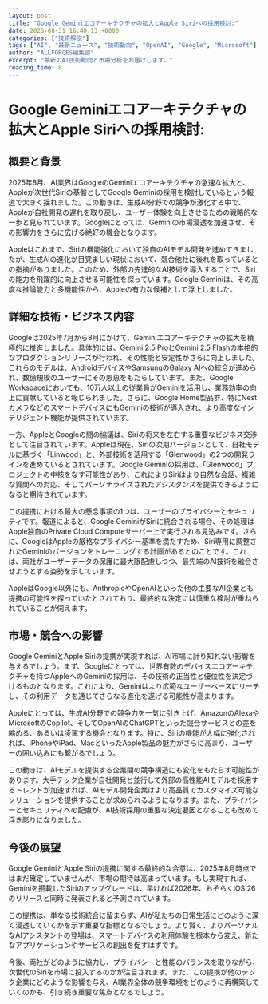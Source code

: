 ```yaml
---
layout: post
title: "Google Geminiエコアーキテクチャの拡大とApple Siriへの採用検討:"
date: 2025-08-31 16:40:13 +0000
categories: ["技術解説"]
tags: ["AI", "最新ニュース", "技術動向", "OpenAI", "Google", "Microsoft"]
author: "ALLFORCES編集部"
excerpt: "最新のAI技術動向と市場分析をお届けします。"
reading_time: 8
---
```

# **Google Geminiエコアーキテクチャの拡大とApple Siriへの採用検討**:

## 概要と背景

2025年8月、AI業界はGoogleのGeminiエコアーキテクチャの急速な拡大と、Appleが次世代Siriの基盤としてGoogle Geminiの採用を検討しているという報道で大きく揺れました。この動きは、生成AI分野での競争が激化する中で、Appleが自社開発の遅れを取り戻し、ユーザー体験を向上させるための戦略的な一歩と見られています。Googleにとっては、Geminiの市場浸透を加速させ、その影響力をさらに広げる絶好の機会となります。

Appleはこれまで、Siriの機能強化において独自のAIモデル開発を進めてきましたが、生成AIの進化が目覚ましい現状において、競合他社に後れを取っているとの指摘がありました。このため、外部の先進的なAI技術を導入することで、Siriの能力を飛躍的に向上させる可能性を探っています。Google Geminiは、その高度な推論能力と多機能性から、Appleの有力な候補として浮上しました。

## 詳細な技術・ビジネス内容

Googleは2025年7月から8月にかけて、Geminiエコアーキテクチャの拡大を積極的に推進しました。具体的には、Gemini 2.5 ProとGemini 2.5 Flashの本格的なプロダクションリリースが行われ、その性能と安定性がさらに向上しました。これらのモデルは、AndroidデバイスやSamsungのGalaxy AIへの統合が進められ、数億規模のユーザーにその恩恵をもたらしています。また、Google Workspaceにおいても、10万人以上の従業員がGeminiを活用し、業務効率の向上に貢献していると報じられました。さらに、Google Home製品群、特にNestカメラなどのスマートデバイスにもGeminiの技術が導入され、より高度なインテリジェント機能が提供されています。

一方、AppleとGoogleの間の協議は、Siriの将来を左右する重要なビジネス交渉として注目されています。Appleは現在、Siriの次期バージョンとして、自社モデルに基づく「Linwood」と、外部技術を活用する「Glenwood」の2つの開発ラインを進めているとされています。Google Geminiの採用は、「Glenwood」プロジェクトの中核をなす可能性があり、これによりSiriはより自然な会話、複雑な質問への対応、そしてパーソナライズされたアシスタンスを提供できるようになると期待されています。

この提携における最大の懸念事項の1つは、ユーザーのプライバシーとセキュリティです。報道によると、Google GeminiがSiriに統合される場合、その処理はApple独自のPrivate Cloud Computeサーバー上で実行される見込みです。さらに、GoogleはAppleの厳格なプライバシー基準を満たすため、Siri専用に調整されたGeminiのバージョンをトレーニングする計画があるとのことです。これは、両社がユーザーデータの保護に最大限配慮しつつ、最先端のAI技術を融合させようとする姿勢を示しています。

AppleはGoogle以外にも、AnthropicやOpenAIといった他の主要なAI企業とも提携の可能性を探っていたとされており、最終的な決定には慎重な検討が重ねられていることが伺えます。

## 市場・競合への影響

Google GeminiとApple Siriの提携が実現すれば、AI市場に計り知れない影響を与えるでしょう。まず、Googleにとっては、世界有数のデバイスエコアーキテクチャを持つAppleへのGeminiの採用は、その技術の正当性と優位性を決定づけるものとなります。これにより、Geminiはより広範なユーザーベースにリーチし、その利用データを通じてさらなる進化を遂げる可能性が高まります。

Appleにとっては、生成AI分野での競争力を一気に引き上げ、AmazonのAlexaやMicrosoftのCopilot、そしてOpenAIのChatGPTといった競合サービスとの差を縮める、あるいは凌駕する機会となります。特に、Siriの機能が大幅に強化されれば、iPhoneやiPad、MacといったApple製品の魅力がさらに高まり、ユーザーの囲い込みにも繋がるでしょう。

この動きは、AIモデルを提供する企業間の競争構造にも変化をもたらす可能性があります。大手テック企業が自社開発と並行して外部の高性能AIモデルを採用するトレンドが加速すれば、AIモデル開発企業はより高品質でカスタマイズ可能なソリューションを提供することが求められるようになります。また、プライバシーとセキュリティへの配慮が、AI技術採用の重要な決定要因となることも改めて浮き彫りになりました。

## 今後の展望

Google GeminiとApple Siriの提携に関する最終的な合意は、2025年8月時点ではまだ確定していませんが、市場の期待は高まっています。もし実現すれば、Geminiを搭載したSiriのアップグレードは、早ければ2026年、おそらくiOS 26のリリースと同時に発表されると予測されています。

この提携は、単なる技術統合に留まらず、AIが私たちの日常生活にどのように深く浸透していくかを示す重要な指標となるでしょう。より賢く、よりパーソナルなAIアシスタントの登場は、スマートデバイスの利用体験を根本から変え、新たなアプリケーションやサービスの創出を促すはずです。

今後、両社がどのように協力し、プライバシーと性能のバランスを取りながら、次世代のSiriを市場に投入するのかが注目されます。また、この提携が他のテック企業にどのような影響を与え、AI業界全体の競争環境をどのように再構築していくのかも、引き続き重要な焦点となるでしょう。
